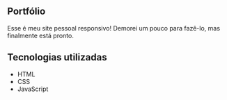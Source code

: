 
## Portfólio

Esse é meu site pessoal responsivo! Demorei um pouco para fazê-lo, mas finalmente está pronto.

## Tecnologias utilizadas 

- HTML
- CSS
- JavaScript 
